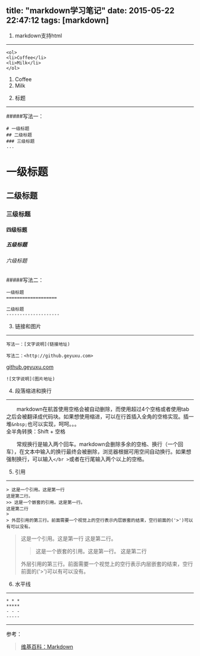title: "markdown学习笔记"
date: 2015-05-22 22:47:12
tags: [markdown] 
---

1. markdown支持html
------------------------------------------------------------
	
	<ol>      
	<li>Coffee</li>    
	<li>Milk</li>        
	</ol>

<ol>
<li>Coffee</li>
<li>Milk</li>
</ol>

2. 标题
------------------------------------------------------------

#####写法一：
	
	# 一级标题
	## 二级标题
	### 三级标题
	...
<!--more-->
# 一级标题
## 二级标题
### 三级标题
#### 四级标题
##### 五级标题
###### 六级标题

#####写法二：
	
	一级标题
	===================

	二级标题
	--------------------


3. 链接和图片
------------------------------------------------------------
	写法一：[文字说明](链接地址)

	写法二：<http://github.geyuxu.com>
[github.geyuxu.com](http://github.geyuxu.com)

	![文字说明](图片地址)

4. 段落缩进和换行
------------------------------------------------------------
　　markdown在航首使用空格会被自动删除，而使用超过4个空格或者使用tab之后会被翻译成代码块。如果想使用缩进，可以在行首插入全角的空格实现。插一堆`&nbsp;`也可以实现，呵呵。。。  
全半角转换：Shift + 空格

　　常规换行是输入两个回车。markdown会删除多余的空格、换行（一个回车），在文本中输入的换行最终会被删除，浏览器根据可用空间自动换行。如果想强制换行，可以输入`</br >`或者在行尾输入两个以上的空格。

5. 引用
------------------------------------------------------------

	> 这是一个引用。这是第一行
	这是第二行。
	>> 这是一个嵌套的引用。这是第一行。
	这是第二行
	> 
	> 外层引用的第三行。前面需要一个视觉上的空行表示内层嵌套的结束，空行前面的('>')可以有可以没有。
> 这是一个引用。这是第一行
这是第二行。
>> 这是一个嵌套的引用。这是第一行。
这是第二行
> 
> 外层引用的第三行。前面需要一个视觉上的空行表示内层嵌套的结束，空行前面的('>')可以有可以没有。

6. 水平线
------------------------------------------------------------
	* * *
	*****
	- - -
	-----

* * *

参考：
>[维基百科：Markdown](http://zh.wikipedia.org/wiki/Markdown)